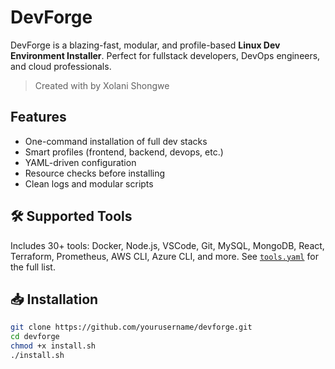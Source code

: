 # DevForge

DevForge is a blazing-fast, modular, and profile-based **Linux Dev Environment Installer**. Perfect for fullstack developers, DevOps engineers, and cloud professionals.

> Created with  by Xolani Shongwe

## Features

- One-command installation of full dev stacks
- Smart profiles (frontend, backend, devops, etc.)
- YAML-driven configuration
- Resource checks before installing
- Clean logs and modular scripts


## 🛠 Supported Tools

Includes 30+ tools: Docker, Node.js, VSCode, Git, MySQL, MongoDB, React, Terraform, Prometheus, AWS CLI, Azure CLI, and more. See [`tools.yaml`](./tools.yaml) for the full list.


## 📥 Installation

```bash
git clone https://github.com/yourusername/devforge.git
cd devforge
chmod +x install.sh
./install.sh